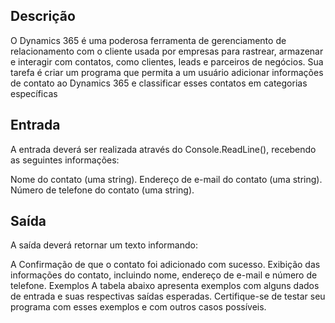 ## Descrição
O Dynamics 365 é uma poderosa ferramenta de gerenciamento de relacionamento com o cliente usada por empresas para rastrear, armazenar e interagir com contatos, como clientes, leads e parceiros de negócios. Sua tarefa é criar um programa que permita a um usuário adicionar informações de contato ao Dynamics 365 e classificar esses contatos em categorias específicas

## Entrada
A entrada deverá ser realizada através do Console.ReadLine(), recebendo as seguintes informações:

Nome do contato (uma string).
Endereço de e-mail do contato (uma string).
Número de telefone do contato (uma string).

## Saída
A saída deverá retornar um texto informando:

A Confirmação de que o contato foi adicionado com sucesso.
Exibição das informações do contato, incluindo nome, endereço de e-mail e número de telefone.
Exemplos
A tabela abaixo apresenta exemplos com alguns dados de entrada e suas respectivas saídas esperadas. Certifique-se de testar seu programa com esses exemplos e com outros casos possíveis.
